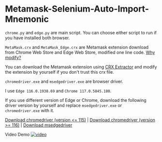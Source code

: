 # Metamask-Selenium-Auto-Import-Mnemonic
`chrome.py` and `edge.py` are main script. You can choose either script to run if you have installed both browser.

`MetaMask.crx` and `MetaMask_Edge.crx` are Metamask extension download from Chrome Web Store and Edge Web Store, modified one line code. [Why modify?](https://github.com/LavaMoat/LavaMoat/pull/360#issuecomment-1547271080)

You can download the Metamask extension using [CRX Extractor](https://chrome.google.com/webstore/detail/crx-extractordownloader/ajkhmmldknmfjnmeedkbkkojgobmljda) and modify the extension by yourself if you don't trust this crx file.

`chromedriver.exe` and `msedgedriver.exe` are browser driver.

I use `Edge 116.0.1938.69` and `Chrome 117.0.5845.180`.

If you use different version of Edge or Chrome, download the following driver version by yourself and replace `msedgedriver.exe` or `chromedriver.exe` with it.

[Download chromedriver (version <= 115)](https://chromedriver.chromium.org/downloads) | [Download chromedriver (version >= 116)](https://googlechromelabs.github.io/chrome-for-testing/#stable) | [Download msedgedriver](https://developer.microsoft.com/en-us/microsoft-edge/tools/webdriver/)

Video Demo
[![video](https://img.youtube.com/vi/BEqc2wEX3iY/maxresdefault.jpg)](https://www.youtube.com/watch?v=BEqc2wEX3iY)